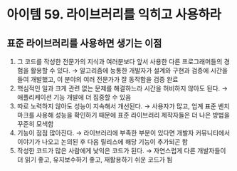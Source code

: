 # 아이템 59. 라이브러리를 익히고 사용하라

## 표준 라이브러리를 사용하면 생기는 이점

1. 그 코드를 작성한 전문가의 지식과 여러분보다 앞서 사용한 다른 프로그래머들의 경험을 활용할 수 있다.
   → 알고리즘에 능통한 개발자가 설계와 구현과 검증에 시간을 들여 개발했고, 이 분야의 여러 전문가가 잘 동작함을 검증 완료
2. 핵심적인 일과 크게 관련 없는 문제를 해결하느라 시간을 허비하지 않아도 된다.
   → 애플리케이션 기능 개발에 더 집중할 수 있음
3. 따로 노력하지 않아도 성능이 지속해서 개선된다.
   → 사용자가 많고, 업계 표준 벤치마크를 사용해 성능을 확인하기 때문에 표준 라이브러리 제작자들은 더 나은 방법을 꾸준히 모색함
4. 기능이 점점 많아진다.
   → 라이브러리에 부족한 부분이 있다면 개발자 커뮤니티에서 이야기가 나오고 논의된 후 다음 릴리스에 해당 기능이 추가되곤 함
5. 작성한 코드가 많은 사람에게 낯익은 코드가 된다.
   → 자연스럽게 다른 개발자들이 더 읽기 좋고, 유지보수하기 좋고, 재활용하기 쉬운 코드가 됨
